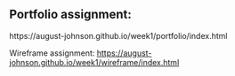 <h2>Portfolio assignment:</h2> https://august-johnson.github.io/week1/portfolio/index.html

<br />

Wireframe assignment: https://august-johnson.github.io/week1/wireframe/index.html
